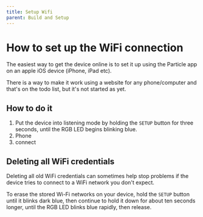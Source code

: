 ```yaml
---
title: Setup Wifi
parent: Build and Setup
---
```


# How to set up the WiFi connection

The easiest way to get the device online is to set it up using the Particle app on an apple iOS device (iPhone, iPad etc).

There is a way to make it work using a website for any phone/computer and that's on the todo list, but it's not started as yet.



## How to do it

1.  Put the device into listening mode by holding the `SETUP` button for three seconds, until the RGB LED begins blinking blue.
2. Phone
3. connect



## Deleting all WiFi credentials

Deleting all old WiFi credentials can sometimes help stop problems if the device tries to connect to a WiFi network you don't expect.

To erase the stored Wi-Fi networks on your device, hold the `SETUP` button until it blinks dark blue, then continue to hold it down for about ten seconds longer, until the RGB LED blinks blue rapidly, then release.

